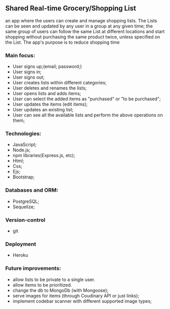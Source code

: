 ## Shared Real-time Grocery/Shopping List
 an app where the users can create and manage shopping lists. The Lists can be seen and updated by any user in a group at any given time; the same group of users can follow the same List at different locations and start shopping without purchasing the same product twice, unless specified  on the List. The app's purpose is to reduce shopping time

### Main focus:
- User signs up;(email; password;)
- User signs in;
- User signs out;
- User creates lists within different categories;
- User deletes and renames the lists;
- User opens lists and adds items; 
- User can select the added items as "purchased" or "to be purchased";
- User updates the items (edit items);
- User updates an existing list;
- User can see all the available lists and perform the above operations on them;

### Technologies:
- JavaScript;
- Node.js;
- npm libraries(Express.js, etc);
- Html;
- Css;
- Ejs;
- Bootstrap;
### Databases and ORM:
- PostgreSQL;
- Sequelize;
### Version-control
- git
### Deployment
- Heroku

### Future improvements:
- allow lists to be private to a single user.
- allow items to be prioritized.
- change the db to MongoDb (with Mongoose);
- serve images for items (through Coudinary API or just links);
- implement codebar scanner with different supported image types;
